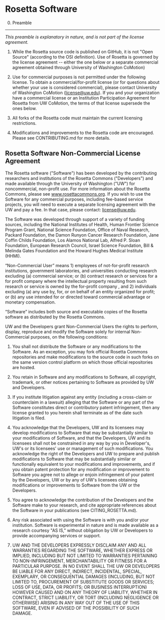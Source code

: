 Rosetta Software
================

0. Preamble
--------------

_This preamble is explanatory in nature, and is not part of the license agreement._

1. While the Rosetta source code is published on GitHub, it is not "Open Source" (according to the OSI definition). Use of Rosetta is governed by the license agreement -- either the one below or a separate commercial agreement obtained through University of Washington CoMotion) 

2. Use for commercial purposes is not permitted under the following license. To obtain a commercial/for-profit license (or for questions about whether your use is considered commercial), please contact University of Washington CoMotion (license@uw.edu). If you and your organization have a commercial license or an Institution Participation Agreement for Rosetta from UW CoMotion, the terms of that license supersede the ones below. 

3. All forks of the Rosetta code must maintain the current licensing restrictions. 

4. Modifications and improvements to the Rosetta code are encouraged. Please see CONTRIBUTING.md for more details.

Rosetta Software Non-Commercial License Agreement
--------------------------

The Rosetta software ("Software") has been developed by the contributing researchers and institutions of the Rosetta Commons ("Developers") and made available through the University of Washington ("UW") for noncommercial, non-profit use. For more information about the Rosetta Commons, please see www.rosettacommons.org. If you wish to use the Software for any commercial purposes, including fee-based service projects, you will need to execute a separate licensing agreement with the UW and pay a fee. In that case, please contact: license@uw.edu.

The Software was developed through support of a variety of funding sources, including the National Institutes of Health, Human Frontier Science Program Grant, National Science Foundation, Office of Naval Research, Packard Foundation, the Damon Runyon Cancer Research Foundation, Jane Coffin Childs Foundation, Los Alamos National Lab, Alfred P. Sloan Foundation, European Research Council, Israel Science Foundation, Bill & Melinda Gates Foundation and the Howard Hughes Medical Institute (HHMI).

“Non-Commercial User” means 1) employees of not-for-profit research institutions, government laboratories, and universities conducting research excluding (a) commercial service; or (b) contract research or services for a for profit company where the intellectual property resulting from such research or service is owned by the for-profit company , and 2) individuals excluding (a) any use by, for, or on behalf of an entity organized for profit; or (b) any use intended for or directed toward commercial advantage or monetary compensation.

“Software” includes both source and executable copies of the Rosetta software as distributed by the Rosetta Commons.

UW and the Developers grant Non-Commercial Users the rights to perform, display, reproduce and modify the Software solely for internal Non-Commercial purposes, on the following conditions:

1. You shall not distribute the Software or any modifications to the Software. As an exception, you may fork official Rosetta Commons repositories and make modifications to the source code in such forks on the same version control platform on which those official repositories are hosted.

2. You retain in Software and any modifications to Software, all copyright, trademark, or other notices pertaining to Software as provided by UW and Developers.

3. If you institute litigation against any entity (including a cross-claim or counterclaim in a lawsuit) alleging that the Software or any part of the Software constitutes direct or contributory patent infringement, then any license granted to you herein shall terminate as of the date such litigation is filed.

4. You acknowledge that the Developers, UW and its licensees may develop modifications to Software that may be substantially similar to your modifications of Software, and that the Developers, UW and its licensees shall not be constrained in any way by you in Developer's, UW's or its licensees' use or management of such modifications. You acknowledge the right of the Developers and UW to prepare and publish modifications to Software that may be substantially similar or functionally equivalent to your modifications and improvements, and if you obtain patent protection for any modification or improvement to Software you agree not to allege or enjoin infringement of your patent by the Developers, UW or by any of UW's licensees obtaining modifications or improvements to Software from the UW or the Developers.

5. You agree to acknowledge the contribution of the Developers and the Software make to your research, and cite appropriate references about the Software in your publications (see CITING_ROSETTA.md).

6. Any risk associated with using the Software is with you and/or your institution. Software is experimental in nature and is made available as a research courtesy "AS IS," without obligation by UW or Developers to provide accompanying services or support.

7. UW AND THE DEVELOPERS EXPRESSLY DISCLAIM ANY AND ALL WARRANTIES REGARDING THE SOFTWARE, WHETHER EXPRESS OR IMPLIED, INCLUDING BUT NOT LIMITED TO WARRANTIES PERTAINING TO NON-INFRINGEMENT, MERCHANTABILITY OR FITNESS FOR A PARTICULAR PURPOSE. IN NO EVENT SHALL THE UW OR DEVELOPERS BE LIABLE FOR ANY DIRECT, INDIRECT, INCIDENTAL, SPECIAL, EXEMPLARY, OR CONSEQUENTIAL DAMAGES (INCLUDING, BUT NOT LIMITED TO, PROCUREMENT OF SUBSTITUTE GOODS OR SERVICES; LOSS OF USE, DATA, OR PROFITS; OR BUSINESS INTERRUPTION) HOWEVER CAUSED AND ON ANY THEORY OF LIABILITY, WHETHER IN CONTRACT, STRICT LIABILITY, OR TORT (INCLUDING NEGLIGENCE OR OTHERWISE) ARISING IN ANY WAY OUT OF THE USE OF THIS SOFTWARE, EVEN IF ADVISED OF THE POSSIBILITY OF SUCH DAMAGE.

